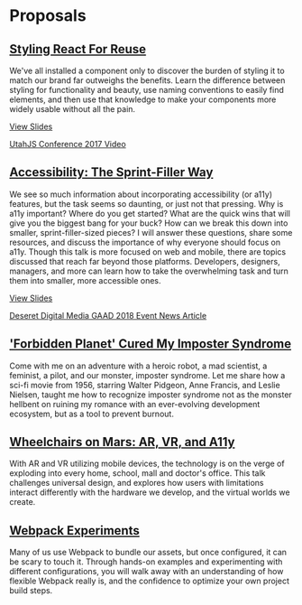# Proposals

## [Styling React For Reuse](https://github.com/knitcodemonkey/presentation-proposals/blob/master/styling-react-for-reuse.md)
We've all installed a component only to discover the burden of styling it to match our brand far outweighs the benefits. 
Learn the difference between styling for functionality and beauty, use naming conventions to easily find elements, and 
then use that knowledge to make your components more widely usable without all the pain.

[View Slides](http://styling-react-for-reuse.surge.sh)

[UtahJS Conference 2017 Video](https://www.youtube.com/watch?v=1H8TO1fVuLY)


## [Accessibility: The Sprint-Filler Way](https://github.com/knitcodemonkey/presentation-proposals/blob/master/accessibility-the_sprint-filler_way.md)

We see so much information about incorporating accessibility (or a11y) features, but the task seems so daunting, or just not that pressing. Why is a11y important? Where do you get started? What are the quick wins that will give you the biggest bang for your buck? How can we break this down into smaller, sprint-filler-sized pieces? I will answer these questions, share some resources, and discuss the importance of why everyone should focus on a11y. Though this talk is more focused on web and mobile, there are topics discussed that reach far beyond those platforms. Developers, designers, managers, and more can learn how to take the overwhelming task and turn them into smaller, more accessible ones.

[View Slides](http://a11y-sprint-filler.surge.sh)

[Deseret Digital Media GAAD 2018 Event News Article](https://www.ksl.com/article/46322673/how-programmers-are-helping-improve-internet-access-for-those-with-disabilities)

## ['Forbidden Planet' Cured My Imposter Syndrome](https://github.com/knitcodemonkey/presentation-proposals/blob/master/forbidden-planet-cured-my-imposter-syndrome.md)
Come with me on an adventure with a heroic robot, a mad scientist, a feminist, a pilot, and our monster, imposter syndrome. Let me share how a sci-fi movie from 1956, starring Walter Pidgeon, Anne Francis, and Leslie Nielsen, taught me how to recognize imposter syndrome not as the monster hellbent on ruining my romance with an ever-evolving development ecosystem, but as a tool to prevent burnout.

## [Wheelchairs on Mars: AR, VR, and A11y](https://github.com/knitcodemonkey/presentation-proposals/blob/master/wheelchairs-on-mars.md)
With AR and VR utilizing mobile devices, the technology is on the verge of exploding into every home, school, mall and doctor's office. This talk challenges universal design, and explores how users with limitations interact differently with the hardware we develop, and the virtual worlds we create.

## [Webpack Experiments](https://github.com/knitcodemonkey/presentation-proposals/blob/master/webpack-experiments.md)
Many of us use Webpack to bundle our assets, but once configured, it can be scary to touch it. Through hands-on examples and experimenting with different configurations, you will walk away with an understanding of how flexible Webpack really is, and the confidence to optimize your own project build steps.
